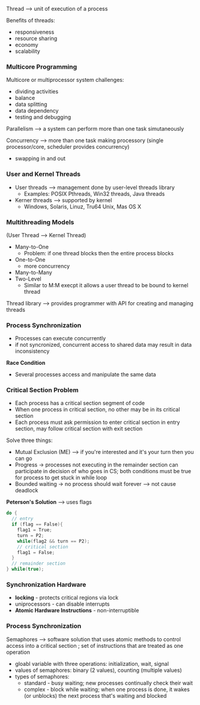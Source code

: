 Thread --> unit of execution of a process

Benefits of threads:
- responsiveness
- resource sharing
- economy
- scalability

### Multicore Programming
Multicore or multiprocessor system challenges:
- dividing activities
- balance
- data splitting
- data dependency
- testing and debugging

Parallelism --> a system can perform more than one task simutaneously

Concurrency --> more than one task making processory (single processor/core, scheduler provides concurrency) 
- swapping in and out 

### User and Kernel Threads
- User threads --> management done by user-level threads library 
  - Examples: POSIX Pthreads, Win32 threads, Java threads 
- Kerner threads --> supported by kernel
  - Windows, Solaris, Linuz, Tru64 Unix, Mas OS X 

### Multithreading Models
(User Thread --> Kernel Thread)
- Many-to-One
  - Problem: if one thread blocks then the entire process blocks 
- One-to-One
  - more concurrency 
- Many-to-Many
- Two-Level
  - Similar to M:M execpt it allows a user thread to be bound to kernel thread  

Thread library --> provides programmer with API for creating and managing threads 

### Process Synchronization
- Processes can execute concurrently 
- if not syncronized, concurrent access to shared data may result in data inconsistency 

**Race Condition**
- Several processes access and manipulate the same data

### Critical Section Problem
- Each process has a critical section segment of code
- When one process in critical section, no other may be in its critical section
- Each process must ask permission to enter critical section in entry section, may follow critical section with exit section

Solve three things:
- Mutual Exclusion (ME) --> if you're interested and it's your turn then you can go
- Progress -> processes not executing in the remainder section can participate in decision of who goes in CS; both conditions must be true for process to get stuck in while loop
- Bounded waiting -> no process should wait forever --> not cause deadlock 

**Peterson's Solution** --> uses flags
```java
do {
  // entry 
  if (flag == False){
    flag1 = True;
    turn = P2;
    while(flag2 && turn == P2);
    // critical section
    flag1 = False;
  }
  // remainder section 
} while(true);
```

### Synchronization Hardware
- **locking** - protects critical regions via lock
- uniprocessors - can disable interrupts
- **Atomic Hardware Instructions** - non-interruptible

### Process Synchronization 
Semaphores --> software solution that uses atomic methods to control access into a critical section ; set of instructions that are treated as one operation
- gloabl variable with three operations: initialization, wait, signal
- values of semaphores: binary (2 values), counting (multiple values)
- types of semaphores:
  - standard - busy waiting; new processes continually check their wait 
  - complex - block while waiting; when one process is done, it wakes (or unblocks) the next process that's waiting and blocked
